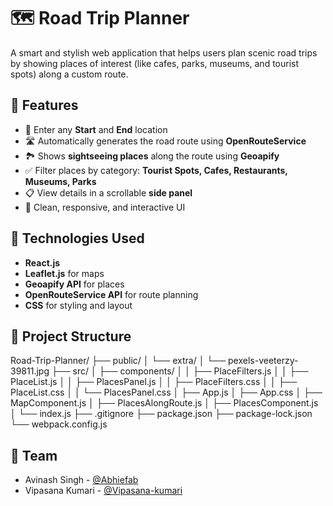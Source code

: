 # 🗺️ Road Trip Planner

A smart and stylish web application that helps users plan scenic road trips by showing places of interest (like cafes, parks, museums, and tourist spots) along a custom route.

## 🚀 Features

- 📍 Enter any **Start** and **End** location
- 🛣️ Automatically generates the road route using **OpenRouteService**
- 🏞️ Shows **sightseeing places** along the route using **Geoapify**
- ✅ Filter places by category: **Tourist Spots, Cafes, Restaurants, Museums, Parks**
- 📋 View details in a scrollable **side panel**
- 🎨 Clean, responsive, and interactive UI

## 🧩 Technologies Used

- **React.js**
- **Leaflet.js** for maps
- **Geoapify API** for places
- **OpenRouteService API** for route planning
- **CSS** for styling and layout

## 📁 Project Structure

Road-Trip-Planner/ ├── public/ │ └── extra/ │ └── pexels-veeterzy-39811.jpg ├── src/ │ ├── components/ │ │ ├── PlaceFilters.js │ │ ├── PlaceList.js │ │ ├── PlacesPanel.js │ │ ├── PlaceFilters.css │ │ ├── PlaceList.css │ │ └── PlacesPanel.css │ ├── App.js │ ├── App.css │ ├── MapComponent.js │ ├── PlacesAlongRoute.js │ ├── PlacesComponent.js │ └── index.js ├── .gitignore ├── package.json ├── package-lock.json └── webpack.config.js


## 👥 Team

- Avinash Singh - [@Abhiefab](https://github.com/Abhiefab)
- Vipasana Kumari - [@Vipasana-kumari](https://github.com/Vipasana-kumari)

